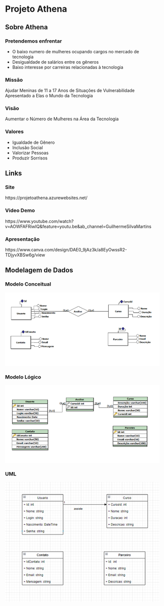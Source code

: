 <h1>Projeto Athena</h1>

<h2>Sobre Athena</h2>
<h3>Pretendemos enfrentar</h3>
<ul>
  <li>O baixo numero de mulheres ocupando cargos no mercado de tecnologia</li>
  <li>Desigualdade de salários entre os gêneros</li>
  <li>Baixo interesse por carreiras relacionadas à tecnologia</li>
</ul>
<h3>Missão</h3>
<p>
  Ajudar Meninas de 11 a 17 Anos de Situações de Vulnerabilidade Apresentado a Elas o Mundo da Tecnologia
</p>

<h3>Visão</h3>
<p>
  Aumentar o Número de Mulheres na Área da Tecnologia
</p>

<h3>Valores</h3>
<ul>
  <li>Igualdade de Gênero</li>
  <li>Inclusão Social</li>
  <li>Valorizar Pessoas</li>
  <li>Produzir Sorrisos</li>
</ul>

<h2>Links</h2>

<h3>Site</h3>
https://projetoathena.azurewebsites.net/

<h3>Video Demo</h3>
https://www.youtube.com/watch?v=AOWFAFRiwIQ&feature=youtu.be&ab_channel=GuilhermeSilvaMartins

<h3>Apresentação</h3>
https://www.canva.com/design/DAE0_9jAz3k/a8EyOwssR2-TDjyvXBSw6g/view

<h2>Modelagem de Dados</h2>

<h3>Modelo Conceitual</h3>
<img src="Modelagem de dados/modeloConceitual2.PNG"/>

<h3>Modelo Lógico</h3>
<img src="Modelagem de dados/modeloLogico2.PNG"/>

<h3>UML</h3>
<img src="Modelagem de dados/UML.PNG"/>

